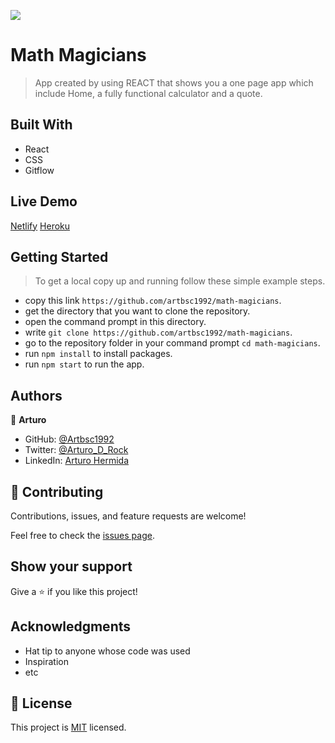 ![](https://img.shields.io/badge/Microverse-blueviolet)

# Math Magicians

> App created by using REACT that shows you a one page app which include Home, a fully functional calculator and a quote.


## Built With

- React
- CSS
- Gitflow

## Live Demo 

[Netlify](https://statuesque-flan-820fa7.netlify.app/)
[Heroku](https://arturo-math-magicians.herokuapp.com/)

## Getting Started

> To get a local copy up and running follow these simple example steps.

- copy this link `https://github.com/artbsc1992/math-magicians`.
- get the directory that you want to clone the repository.
- open the command prompt in this directory.
- write `git clone https://github.com/artbsc1992/math-magicians`.
- go to the repository folder in your command prompt `cd math-magicians`.
- run `npm install` to install packages.
- run `npm start` to run the app.


## Authors

👤 **Arturo**

- GitHub: [@Artbsc1992](https://github.com/Artbsc1992)
- Twitter: [@Arturo_D_Rock](https://twitter.com/Arturo_D_Rock)
- LinkedIn: [Arturo Hermida](https://www.linkedin.com/in/arturo-hermida29/)



## 🤝 Contributing

Contributions, issues, and feature requests are welcome!

Feel free to check the [issues page](../../issues/).

## Show your support

Give a ⭐️ if you like this project!

## Acknowledgments

- Hat tip to anyone whose code was used
- Inspiration
- etc

## 📝 License

This project is [MIT](./MIT.md) licensed.
